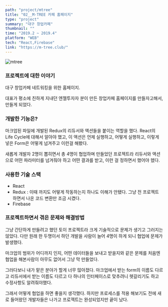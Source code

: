 ```yaml
---
path: "project/mtree"
title: "02__M-TREE 카페 홈페이지"
type: "project"
summary: "대구 창업카페"
thumbnail: ""
time: "2019.2 ~ 2019.4"
platform: "WEB"
tech: "React,Firebase"
link: "https://m-tree.club/"
---
```

![mtree](https://drive.google.com/uc?export=download&id=1vxvaKCv-n_uAXJyCEUIpvkZZh8Twh77n)

### 프로젝트에 대한 이야기
대구 창업카페 네트워킹을 위한 홈페이지.

대표가 평소에 친하게 지내던 엔젤투자자 분이 만든 창업카페 홈페이지를 만들자고해서, 만들게 되었다.

### 개발한 기능은?
마크업된 파일에 개발된 Redux의 리듀서와 액션들을 붙이는 역할을 했다.
React의 Life Cycle에 대해서 알아야 했고, 이 액션은 언제 실행하고, 어떻게 실행하고, 이렇게 넣은 Form은 어떻게 넘겨주고 이런걸 해봤다.

새롭게 개발자 2명이 뽑히면서 총 4명이 협업하며 만들었던 프로젝트라 리듀서와 액션으로 어떤 파라미터를 넘겨줘야 하고 어떤 결과를 받고, 이런 걸 정하면서 했어야 헸다.

### 사용한 기술 스택
* React
* Redux : 이때 까지도 어떻게 작동하는지 하나도 이해가 안됐다. 그냥 전 프로젝트 하면서 나온 코드 변환만 조금 시켰다.
* Firebase

### 프로젝트하면서 겪은 문제와 해결방법
그냥 간단하게 만들려고 했던 토이 프로젝트라 크게 기술적으로 문제가 생기고 그러지는 않았다. 다만 원래 한 두명이서 하던 개발을 사람이 늘어 4명이 하게 되니 협업에 문제가 발생했다.

마크업의 범위가 어디까지 인지, 어떤 데이터들을 보내고 받을지와 같은 문제를 처음엔 협업을 해본사람이 아무도 없어서 그냥 막 만들었다.

그러다보니 내가 맡은 분야가 할게 너무 많아졌다. 마크업에서 받는 form의 이름도 다르고 리듀서에서 받는 이름도 다르고 다 하나의 인터페이스로 맞추려니 헷갈리기도 하고 수정사항도 알려줘야했다.

그래서 어떻게 협업을 하면 좋을지 생각했다. 하지만 프로세스를 적용 해보기도 전에 새로 들어왔던 개발자들은 나가고 프로젝트는 완성되었지만 끝이 났다.
